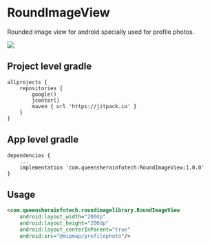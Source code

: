 # RoundImageView
Rounded image view for android specially used for profile photos.

[![](https://jitpack.io/v/com.queensherainfotech/RoundImageView.svg)](https://jitpack.io/#com.queensherainfotech/RoundImageView)

Project level gradle
------
```
allprojects {
    repositories {
        google()
        jcenter()
        maven { url 'https://jitpack.io' }
    }
}
```


App level gradle
------
```
dependencies {
    ...
    implementation 'com.queensherainfotech:RoundImageView:1.0.0'
}
```

Usage
-----
```xml
<com.queensherainfotech.roundimagelibrary.RoundImageView
    android:layout_width="200dp"
    android:layout_height="200dp"
    android:layout_centerInParent="true"
    android:src="@mipmap/profilephoto"/>
```
